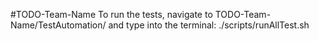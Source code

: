 #TODO-Team-Name
To run the tests, navigate to TODO-Team-Name/TestAutomation/ and type into the terminal: ./scripts/runAllTest.sh

